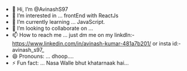 - 👋 Hi, I’m @AvinashS97
- 👀 I’m interested in ... frontEnd with ReactJs
- 🌱 I’m currently learning ... JavaScript.
- 💞️ I’m looking to collaborate on ...
- 📫 How to reach me ... just dm me on my linkdIn:- https://www.linkedin.com/in/avinash-kumar-481a7b201/
   or insta id:- avinash_s97_
- 😄 Pronouns: ... dhoop....
- ⚡ Fun fact: ... Nasa Walle bhut khatarnaak hai...

<!---
AvinashS97/AvinashS97 is a ✨ special ✨ repository because its `README.md` (this file) appears on your GitHub profile.
You can click the Preview link to take a look at your changes.
--->
